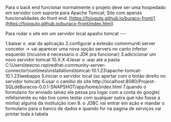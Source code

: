 Para o back end funcionar normalmente o projeto deve ser uma hospedado em servidor com suporte para Apache Tomcat;
Site com apenas funcionalidades do front end: [https://foioguto.github.io/buraco-front/](https://foioguto.github.io/buraco-front/index.html)

Para rodar o site em um servidor local apasho tomcat ---

1.baixar o .war da aplicação
2.configurar a extesão commmuniti server concetor -> vai aparecer uma nova opção servers no canto inferior esquerdo (incusive é necessario o JDK pra funcionar)
3.adicicionar um novo servidor tomcat 10.X.X
4.levar o .war ate a pasta C:\Users\teecno\.rsp\redhat-community-server-connector\runtimes\installations\tomcat-10.1.23\apache-tomcat-10.1.23\webapps
5.iniciar o servidor local (so apertar com o botão direito no servidor tomcat) 
6.usar o camiho do site http://localhost:8080/Projeot-SQLdeBuracos-0.0.1-SNAPSHOT/app/home/index.html
7.quando o formulario for enviado talvez ele pessa pra logar com a conta do google( infelismente eu não tive como testar com qualquer outra que não fosse a minha) alguma da instituição icev
8. o JDBC vai entrar em ação e mandar o formulario para o banco de dados e quando for na pagina de serviços vai printar toda a tabela 
